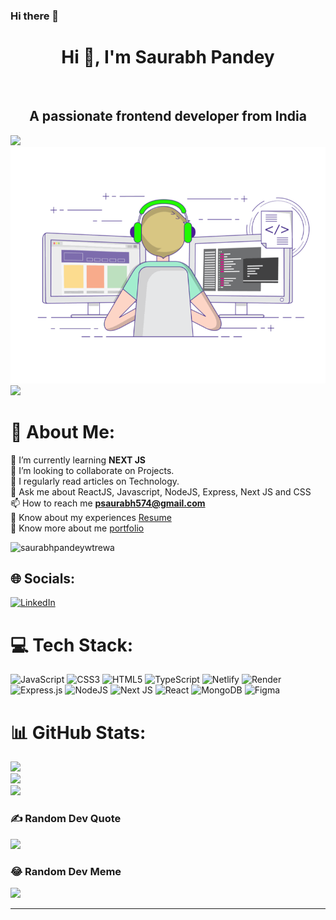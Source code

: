 ### Hi there 👋
<h1 align="center">Hi 👋, I'm Saurabh Pandey</h1>
<br>
<h2 align="center">A passionate frontend developer from India</h2>
<div><img src="https://user-images.githubusercontent.com/73097560/115834477-dbab4500-a447-11eb-908a-139a6edaec5c.gif"/></div>
<div>
  <img src="https://raw.githubusercontent.com/devSouvik/devSouvik/master/gif3.gif" alt='fullstack developer' />
</div>
<div><img src="https://user-images.githubusercontent.com/73097560/115834477-dbab4500-a447-11eb-908a-139a6edaec5c.gif"/></div>



# 💫 About Me:
🧠 I’m currently learning **NEXT JS**<br>👯 I’m looking to collaborate on Projects.<br>📝 I regularly read articles on Technology.<br>💬 Ask me about ReactJS, Javascript, NodeJS, Express, Next JS and CSS<br>📫 How to reach me **psaurabh574@gmail.com**<br>📄 Know about my experiences <a href="https://drive.google.com/file/d/1CqsXPHjrSEQzpjKRHFz6VzudQgE3E4Cf/view">Resume</a><br/>
🫠 Know more about me <a href="https://github.com/wtrewa/wtrewa/blob/main/wtrewa.github.io">portfolio</a>
<p align="left"> <img src="https://komarev.com/ghpvc/?username=saurabhpandeywtrewa&label=Profile%20views&color=0e75b6&style=flat" alt="saurabhpandeywtrewa" /> </p>



## 🌐 Socials:
[![LinkedIn](https://img.shields.io/badge/LinkedIn-%230077B5.svg?logo=linkedin&logoColor=white)](https://linkedin.com/in/https://www.linkedin.com/in/saurabh-pandey-b2ab2b190/) 

# 💻 Tech Stack:
![JavaScript](https://img.shields.io/badge/javascript-%23323330.svg?style=for-the-badge&logo=javascript&logoColor=%23F7DF1E) ![CSS3](https://img.shields.io/badge/css3-%231572B6.svg?style=for-the-badge&logo=css3&logoColor=white) ![HTML5](https://img.shields.io/badge/html5-%23E34F26.svg?style=for-the-badge&logo=html5&logoColor=white) ![TypeScript](https://img.shields.io/badge/typescript-%23007ACC.svg?style=for-the-badge&logo=typescript&logoColor=white) ![Netlify](https://img.shields.io/badge/netlify-%23000000.svg?style=for-the-badge&logo=netlify&logoColor=#00C7B7) ![Render](https://img.shields.io/badge/Render-%46E3B7.svg?style=for-the-badge&logo=render&logoColor=white) ![Express.js](https://img.shields.io/badge/express.js-%23404d59.svg?style=for-the-badge&logo=express&logoColor=%2361DAFB) ![NodeJS](https://img.shields.io/badge/node.js-6DA55F?style=for-the-badge&logo=node.js&logoColor=white) ![Next JS](https://img.shields.io/badge/Next-black?style=for-the-badge&logo=next.js&logoColor=white) ![React](https://img.shields.io/badge/react-%2320232a.svg?style=for-the-badge&logo=react&logoColor=%2361DAFB) ![MongoDB](https://img.shields.io/badge/MongoDB-%234ea94b.svg?style=for-the-badge&logo=mongodb&logoColor=white) ![Figma](https://img.shields.io/badge/figma-%23F24E1E.svg?style=for-the-badge&logo=figma&logoColor=white)
# 📊 GitHub Stats:
![](https://github-readme-stats.vercel.app/api?username=wtrewa&theme=default&hide_border=false&include_all_commits=true&count_private=true)<br/>
![](https://github-readme-streak-stats.herokuapp.com/?user=wtrewa&theme=default&hide_border=false)<br/>
![](https://github-readme-stats.vercel.app/api/top-langs/?username=wtrewa&theme=default&hide_border=false&include_all_commits=true&count_private=true&layout=compact)

### ✍️ Random Dev Quote
![](https://quotes-github-readme.vercel.app/api?type=horizontal&theme=radical)

### 😂 Random Dev Meme
<img src='https://randommeme-five.vercel.app/' style="height: 400px;"/>

---


<!-- Proudly created with GPRM ( https://gprm.itsvg.in ) -->
